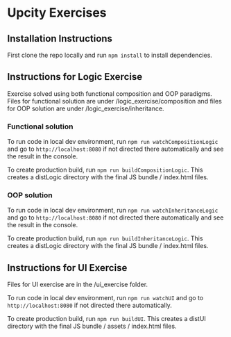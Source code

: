 # Upcity Exercises

## Installation Instructions

First clone the repo locally and run `npm install` to install dependencies.

## Instructions for Logic Exercise

Exercise solved using both functional composition and OOP paradigms.
Files for functional solution are under /logic_exercise/composition and
files for OOP solution are under /logic_exercise/inheritance.

### Functional solution

To run code in local dev environment, run `npm run watchCompositionLogic` and go to `http://localhost:8080` if not directed there automatically and see the result in the console.

To create production build, run `npm run buildCompositionLogic`. This creates a distLogic directory with the final JS bundle / index.html files.

### OOP solution

To run code in local dev environment, run `npm run watchInheritanceLogic` and go to `http://localhost:8080` if not directed there automatically and see the result in the console.

To create production build, run `npm run buildInheritanceLogic`. This creates a distLogic directory with the final JS bundle / index.html files.

## Instructions for UI Exercise

Files for UI exercise are in the /ui_exercise folder.

To run code in local dev environment, run `npm run watchUI` and go to `http://localhost:8080` if not directed there automatically.

To create production build, run `npm run buildUI`. This creates a distUI directory with the final JS bundle / assets / index.html files.
